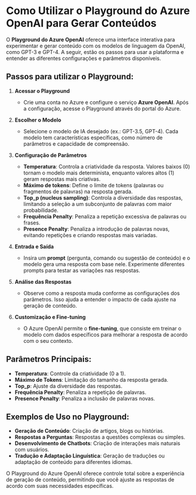 # Como Utilizar o Playground do Azure OpenAI para Gerar Conteúdos

O **Playground do Azure OpenAI** oferece uma interface interativa para experimentar e gerar conteúdo com os modelos de linguagem da OpenAI, como GPT-3 e GPT-4. A seguir, estão os passos para usar a plataforma e entender as diferentes configurações e parâmetros disponíveis.

## Passos para utilizar o Playground:

1. **Acessar o Playground**
   - Crie uma conta no Azure e configure o serviço **Azure OpenAI**. Após a configuração, acesse o Playground através do portal do Azure.

2. **Escolher o Modelo**
   - Selecione o modelo de IA desejado (ex.: GPT-3.5, GPT-4). Cada modelo tem características específicas, como número de parâmetros e capacidade de compreensão.

3. **Configuração de Parâmetros**
   - **Temperatura**: Controla a criatividade da resposta. Valores baixos (0) tornam o modelo mais determinista, enquanto valores altos (1) geram respostas mais criativas.
   - **Máximo de tokens**: Define o limite de tokens (palavras ou fragmentos de palavras) na resposta gerada.
   - **Top_p (nucleus sampling)**: Controla a diversidade das respostas, limitando a seleção a um subconjunto de palavras com maior probabilidade.
   - **Frequência Penalty**: Penaliza a repetição excessiva de palavras ou frases.
   - **Presence Penalty**: Penaliza a introdução de palavras novas, evitando repetições e criando respostas mais variadas.

4. **Entrada e Saída**
   - Insira um **prompt** (pergunta, comando ou sugestão de conteúdo) e o modelo gera uma resposta com base nele. Experimente diferentes prompts para testar as variações nas respostas.

5. **Análise das Respostas**
   - Observe como a resposta muda conforme as configurações dos parâmetros. Isso ajuda a entender o impacto de cada ajuste na geração de conteúdo.

6. **Customização e Fine-tuning**
   - O Azure OpenAI permite o **fine-tuning**, que consiste em treinar o modelo com dados específicos para melhorar a resposta de acordo com o seu contexto.

## Parâmetros Principais:

- **Temperatura**: Controle da criatividade (0 a 1).
- **Máximo de Tokens**: Limitação do tamanho da resposta gerada.
- **Top_p**: Ajuste da diversidade das respostas.
- **Frequência Penalty**: Penaliza a repetição de palavras.
- **Presence Penalty**: Penaliza a inclusão de palavras novas.

## Exemplos de Uso no Playground:
- **Geração de Conteúdo**: Criação de artigos, blogs ou histórias.
- **Respostas a Perguntas**: Respostas a questões complexas ou simples.
- **Desenvolvimento de Chatbots**: Criação de interações mais naturais com usuários.
- **Tradução e Adaptação Linguística**: Geração de traduções ou adaptação de conteúdo para diferentes idiomas.

O Playground do Azure OpenAI oferece controle total sobre a experiência de geração de conteúdo, permitindo que você ajuste as respostas de acordo com suas necessidades específicas.
